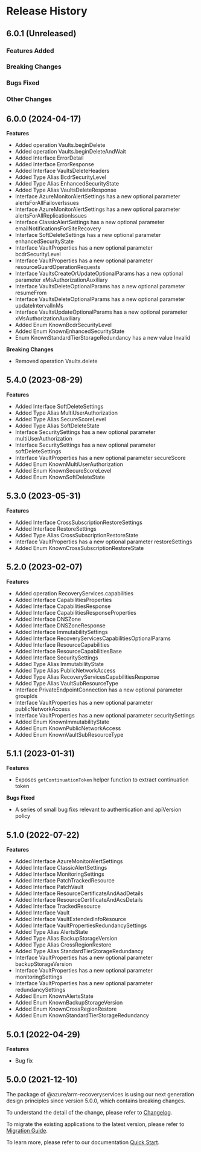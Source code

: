 # Release History

## 6.0.1 (Unreleased)

### Features Added

### Breaking Changes

### Bugs Fixed

### Other Changes

## 6.0.0 (2024-04-17)
    
**Features**

  - Added operation Vaults.beginDelete
  - Added operation Vaults.beginDeleteAndWait
  - Added Interface ErrorDetail
  - Added Interface ErrorResponse
  - Added Interface VaultsDeleteHeaders
  - Added Type Alias BcdrSecurityLevel
  - Added Type Alias EnhancedSecurityState
  - Added Type Alias VaultsDeleteResponse
  - Interface AzureMonitorAlertSettings has a new optional parameter alertsForAllFailoverIssues
  - Interface AzureMonitorAlertSettings has a new optional parameter alertsForAllReplicationIssues
  - Interface ClassicAlertSettings has a new optional parameter emailNotificationsForSiteRecovery
  - Interface SoftDeleteSettings has a new optional parameter enhancedSecurityState
  - Interface VaultProperties has a new optional parameter bcdrSecurityLevel
  - Interface VaultProperties has a new optional parameter resourceGuardOperationRequests
  - Interface VaultsCreateOrUpdateOptionalParams has a new optional parameter xMsAuthorizationAuxiliary
  - Interface VaultsDeleteOptionalParams has a new optional parameter resumeFrom
  - Interface VaultsDeleteOptionalParams has a new optional parameter updateIntervalInMs
  - Interface VaultsUpdateOptionalParams has a new optional parameter xMsAuthorizationAuxiliary
  - Added Enum KnownBcdrSecurityLevel
  - Added Enum KnownEnhancedSecurityState
  - Enum KnownStandardTierStorageRedundancy has a new value Invalid

**Breaking Changes**

  - Removed operation Vaults.delete
    
    
## 5.4.0 (2023-08-29)
    
**Features**

  - Added Interface SoftDeleteSettings
  - Added Type Alias MultiUserAuthorization
  - Added Type Alias SecureScoreLevel
  - Added Type Alias SoftDeleteState
  - Interface SecuritySettings has a new optional parameter multiUserAuthorization
  - Interface SecuritySettings has a new optional parameter softDeleteSettings
  - Interface VaultProperties has a new optional parameter secureScore
  - Added Enum KnownMultiUserAuthorization
  - Added Enum KnownSecureScoreLevel
  - Added Enum KnownSoftDeleteState
    
    
## 5.3.0 (2023-05-31)
    
**Features**

  - Added Interface CrossSubscriptionRestoreSettings
  - Added Interface RestoreSettings
  - Added Type Alias CrossSubscriptionRestoreState
  - Interface VaultProperties has a new optional parameter restoreSettings
  - Added Enum KnownCrossSubscriptionRestoreState
    
    
## 5.2.0 (2023-02-07)
    
**Features**

  - Added operation RecoveryServices.capabilities
  - Added Interface CapabilitiesProperties
  - Added Interface CapabilitiesResponse
  - Added Interface CapabilitiesResponseProperties
  - Added Interface DNSZone
  - Added Interface DNSZoneResponse
  - Added Interface ImmutabilitySettings
  - Added Interface RecoveryServicesCapabilitiesOptionalParams
  - Added Interface ResourceCapabilities
  - Added Interface ResourceCapabilitiesBase
  - Added Interface SecuritySettings
  - Added Type Alias ImmutabilityState
  - Added Type Alias PublicNetworkAccess
  - Added Type Alias RecoveryServicesCapabilitiesResponse
  - Added Type Alias VaultSubResourceType
  - Interface PrivateEndpointConnection has a new optional parameter groupIds
  - Interface VaultProperties has a new optional parameter publicNetworkAccess
  - Interface VaultProperties has a new optional parameter securitySettings
  - Added Enum KnownImmutabilityState
  - Added Enum KnownPublicNetworkAccess
  - Added Enum KnownVaultSubResourceType
    
    
## 5.1.1 (2023-01-31)

**Features**

  - Exposes `getContinuationToken` helper function to extract continuation token
  
**Bugs Fixed**

  - A series of small bug fixs relevant to authentication and apiVersion policy

## 5.1.0 (2022-07-22)
    
**Features**

  - Added Interface AzureMonitorAlertSettings
  - Added Interface ClassicAlertSettings
  - Added Interface MonitoringSettings
  - Added Interface PatchTrackedResource
  - Added Interface PatchVault
  - Added Interface ResourceCertificateAndAadDetails
  - Added Interface ResourceCertificateAndAcsDetails
  - Added Interface TrackedResource
  - Added Interface Vault
  - Added Interface VaultExtendedInfoResource
  - Added Interface VaultPropertiesRedundancySettings
  - Added Type Alias AlertsState
  - Added Type Alias BackupStorageVersion
  - Added Type Alias CrossRegionRestore
  - Added Type Alias StandardTierStorageRedundancy
  - Interface VaultProperties has a new optional parameter backupStorageVersion
  - Interface VaultProperties has a new optional parameter monitoringSettings
  - Interface VaultProperties has a new optional parameter redundancySettings
  - Added Enum KnownAlertsState
  - Added Enum KnownBackupStorageVersion
  - Added Enum KnownCrossRegionRestore
  - Added Enum KnownStandardTierStorageRedundancy
    
## 5.0.1 (2022-04-29)

**Features**

  - Bug fix

## 5.0.0 (2021-12-10)

The package of @azure/arm-recoveryservices is using our next generation design principles since version 5.0.0, which contains breaking changes.

To understand the detail of the change, please refer to [Changelog](https://aka.ms/js-track2-changelog).

To migrate the existing applications to the latest version, please refer to [Migration Guide](https://aka.ms/js-track2-migration-guide).

To learn more, please refer to our documentation [Quick Start](https://aka.ms/azsdk/js/mgmt/quickstart).
